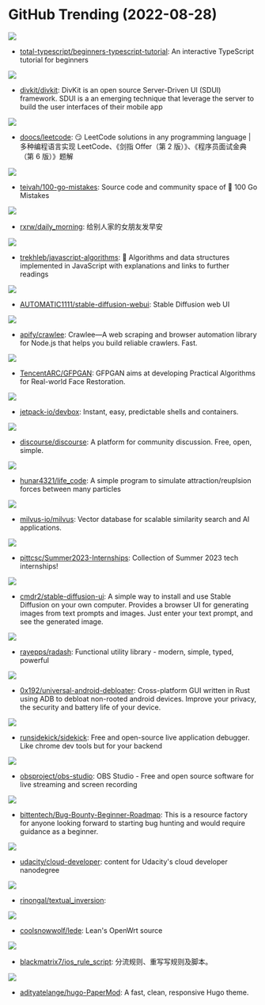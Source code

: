 # GitHub Trending (2022-08-28)

![](https://img.shields.io/badge/TypeScript-New%20830-green?style=flat-square&logo=appveyor)
- [total-typescript/beginners-typescript-tutorial](https://github.com/total-typescript/beginners-typescript-tutorial): An interactive TypeScript tutorial for beginners

![](https://img.shields.io/badge/Swift-New%20141-green?style=flat-square&logo=appveyor)
- [divkit/divkit](https://github.com/divkit/divkit): DivKit is an open source Server-Driven UI (SDUI) framework. SDUI is a an emerging technique that leverage the server to build the user interfaces of their mobile app

![](https://img.shields.io/badge/Java-New%20156-green?style=flat-square&logo=appveyor)
- [doocs/leetcode](https://github.com/doocs/leetcode): 😏 LeetCode solutions in any programming language | 多种编程语言实现 LeetCode、《剑指 Offer（第 2 版）》、《程序员面试金典（第 6 版）》题解

![](https://img.shields.io/badge/Go-New%20175-green?style=flat-square&logo=appveyor)
- [teivah/100-go-mistakes](https://github.com/teivah/100-go-mistakes): Source code and community space of 📖 100 Go Mistakes

![](https://img.shields.io/badge/Python-New%20693-green?style=flat-square&logo=appveyor)
- [rxrw/daily_morning](https://github.com/rxrw/daily_morning): 给别人家的女朋友发早安

![](https://img.shields.io/badge/JavaScript-New%20117-green?style=flat-square&logo=appveyor)
- [trekhleb/javascript-algorithms](https://github.com/trekhleb/javascript-algorithms): 📝 Algorithms and data structures implemented in JavaScript with explanations and links to further readings

![](https://img.shields.io/badge/Python-New%2039-green?style=flat-square&logo=appveyor)
- [AUTOMATIC1111/stable-diffusion-webui](https://github.com/AUTOMATIC1111/stable-diffusion-webui): Stable Diffusion web UI

![](https://img.shields.io/badge/TypeScript-New%20423-green?style=flat-square&logo=appveyor)
- [apify/crawlee](https://github.com/apify/crawlee): Crawlee—A web scraping and browser automation library for Node.js that helps you build reliable crawlers. Fast.

![](https://img.shields.io/badge/Python-New%2039-green?style=flat-square&logo=appveyor)
- [TencentARC/GFPGAN](https://github.com/TencentARC/GFPGAN): GFPGAN aims at developing Practical Algorithms for Real-world Face Restoration.

![](https://img.shields.io/badge/Go-New%20314-green?style=flat-square&logo=appveyor)
- [jetpack-io/devbox](https://github.com/jetpack-io/devbox): Instant, easy, predictable shells and containers.

![](https://img.shields.io/badge/Ruby-New%204-green?style=flat-square&logo=appveyor)
- [discourse/discourse](https://github.com/discourse/discourse): A platform for community discussion. Free, open, simple.

![](https://img.shields.io/badge/C%2B%2B-New%2059-green?style=flat-square&logo=appveyor)
- [hunar4321/life_code](https://github.com/hunar4321/life_code): A simple program to simulate attraction/reuplsion forces between many particles

![](https://img.shields.io/badge/Go-New%20111-green?style=flat-square&logo=appveyor)
- [milvus-io/milvus](https://github.com/milvus-io/milvus): Vector database for scalable similarity search and AI applications.

![](https://img.shields.io/badge/Python-New%2036-green?style=flat-square&logo=appveyor)
- [pittcsc/Summer2023-Internships](https://github.com/pittcsc/Summer2023-Internships): Collection of Summer 2023 tech internships!

![](https://img.shields.io/badge/HTML-New%2044-green?style=flat-square&logo=appveyor)
- [cmdr2/stable-diffusion-ui](https://github.com/cmdr2/stable-diffusion-ui): A simple way to install and use Stable Diffusion on your own computer. Provides a browser UI for generating images from text prompts and images. Just enter your text prompt, and see the generated image.

![](https://img.shields.io/badge/TypeScript-New%20123-green?style=flat-square&logo=appveyor)
- [rayepps/radash](https://github.com/rayepps/radash): Functional utility library - modern, simple, typed, powerful

![](https://img.shields.io/badge/Rust-New%2012-green?style=flat-square&logo=appveyor)
- [0x192/universal-android-debloater](https://github.com/0x192/universal-android-debloater): Cross-platform GUI written in Rust using ADB to debloat non-rooted android devices. Improve your privacy, the security and battery life of your device.

![](https://img.shields.io/badge/Java-New%20157-green?style=flat-square&logo=appveyor)
- [runsidekick/sidekick](https://github.com/runsidekick/sidekick): Free and open-source live application debugger. Like chrome dev tools but for your backend

![](https://img.shields.io/badge/C-New%2030-green?style=flat-square&logo=appveyor)
- [obsproject/obs-studio](https://github.com/obsproject/obs-studio): OBS Studio - Free and open source software for live streaming and screen recording

![](https://img.shields.io/badge/none-New%2019-green?style=flat-square&logo=appveyor)
- [bittentech/Bug-Bounty-Beginner-Roadmap](https://github.com/bittentech/Bug-Bounty-Beginner-Roadmap): This is a resource factory for anyone looking forward to starting bug hunting and would require guidance as a beginner.

![](https://img.shields.io/badge/TypeScript-New%202-green?style=flat-square&logo=appveyor)
- [udacity/cloud-developer](https://github.com/udacity/cloud-developer): content for Udacity's cloud developer nanodegree

![](https://img.shields.io/badge/Jupyter%20Notebook-New%2036-green?style=flat-square&logo=appveyor)
- [rinongal/textual_inversion](https://github.com/rinongal/textual_inversion): 

![](https://img.shields.io/badge/C-New%2019-green?style=flat-square&logo=appveyor)
- [coolsnowwolf/lede](https://github.com/coolsnowwolf/lede): Lean's OpenWrt source

![](https://img.shields.io/badge/JavaScript-New%2021-green?style=flat-square&logo=appveyor)
- [blackmatrix7/ios_rule_script](https://github.com/blackmatrix7/ios_rule_script): 分流规则、重写写规则及脚本。

![](https://img.shields.io/badge/HTML-New%209-green?style=flat-square&logo=appveyor)
- [adityatelange/hugo-PaperMod](https://github.com/adityatelange/hugo-PaperMod): A fast, clean, responsive Hugo theme.

